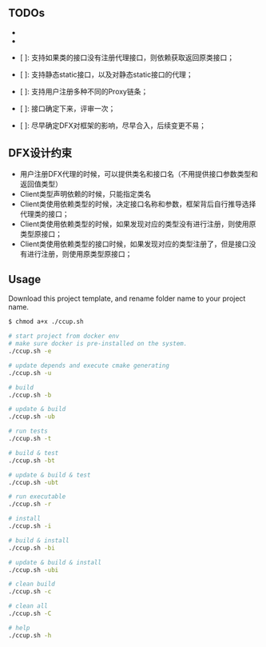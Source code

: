 ## TODOs

- [x]: 支持一个对象注册多个DFX代理接口；
- [x]: 支持如果类没有注册，则依赖获取的代理返回原类；
- [ ]: 支持如果类的接口没有注册代理接口，则依赖获取返回原类接口；
- [ ]: 支持静态static接口，以及对静态static接口的代理；
- [ ]: 支持用户注册多种不同的Proxy链条；

- [ ]: 接口确定下来，评审一次；
- [ ]: 尽早确定DFX对框架的影响，尽早合入，后续变更不易；

## DFX设计约束

- 用户注册DFX代理的时候，可以提供类名和接口名（不用提供接口参数类型和返回值类型）
- Client类型声明依赖的时候，只能指定类名
- Client类使用依赖类型的时候，决定接口名称和参数，框架背后自行推导选择代理类的接口；
- Client类使用依赖类型的时候，如果发现对应的类型没有进行注册，则使用原类型原接口；
- Client类使用依赖类型的接口时候，如果发现对应的类型注册了，但是接口没有进行注册，则使用原类型原接口；

## Usage

Download this project template, and rename folder name to your project name.

```sh
$ chmod a+x ./ccup.sh

# start project from docker env
# make sure docker is pre-installed on the system.
./ccup.sh -e

# update depends and execute cmake generating
./ccup.sh -u

# build
./ccup.sh -b

# update & build
./ccup.sh -ub

# run tests
./ccup.sh -t

# build & test
./ccup.sh -bt

# update & build & test
./ccup.sh -ubt

# run executable
./ccup.sh -r

# install
./ccup.sh -i

# build & install
./ccup.sh -bi

# update & build & install
./ccup.sh -ubi

# clean build
./ccup.sh -c

# clean all
./ccup.sh -C

# help
./ccup.sh -h
```
